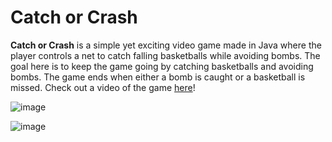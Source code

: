 # Catch or Crash

**Catch or Crash** is a simple yet exciting video game made in Java where the player controls a net to catch falling basketballs while avoiding bombs. The goal here is to keep the game going by catching basketballs and avoiding bombs. The game ends when either a bomb is caught or a basketball is missed. Check out a video of the game [here](https://youtu.be/Wmf48xjALlk)!

![image](https://github.com/user-attachments/assets/9728fa86-926e-4fcf-a605-99a00a180e73)

![image](https://github.com/user-attachments/assets/f3b33b31-7511-481d-a787-5bf46a987928)
